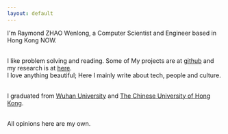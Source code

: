```yaml
---
layout: default
---
```

I'm Raymond ZHAO Wenlong, a Computer Scientist and Engineer based in Hong Kong NOW.    
<br>

I like problem solving and reading. Some of My projects are at [github](https://github.com/muyun) and my research is at [here](http://muyun.github.io/research/).  
I love anything beautiful; Here I mainly write about tech, people and culture.   
<br> 

I graduated from [Wuhan University](https://www.sciencemag.org/collections/celebrating-125-years-academic-excellence-wuhan-university-1893-2018?fbclid=IwAR0RzFSkpxaI8wk61JDnE7p6SWr7SlKXLyoFHkrg4-iqKGiRyE2gZfaGl8s) and [The Chinese University of Hong Kong](http://www.cuhk.edu.hk/english/index.html).  
<br>  


All opinions here are my own.    
<br> 






